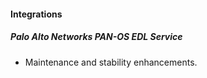 #### Integrations
##### Palo Alto Networks PAN-OS EDL Service
- Maintenance and stability enhancements.
